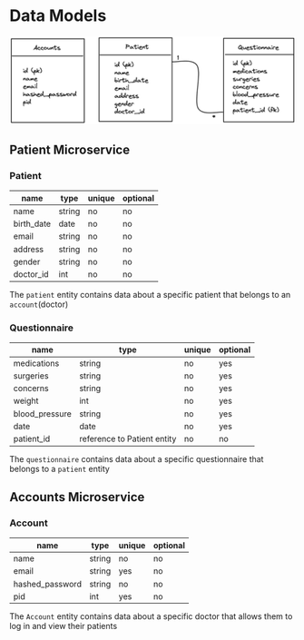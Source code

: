 # Data Models
![Design](table-design.png)

## Patient Microservice

### Patient

| name             | type   | unique | optional |
| ---------------- | ------ | ------ | -------- |
| name             | string | no     | no       |
| birth_date       | date   | no     | no       |
| email            | string | no     | no       |
| address          | string | no     | no       |
| gender           | string | no     | no       |
| doctor_id        | int    | no     | no       |

The `patient` entity contains data about a specific patient that belongs to an `account`(doctor)

### Questionnaire

| name             | type                        | unique | optional |
| ---------------- | --------------------------- | ------ | -------- |
| medications      | string                      | no     | yes      |
| surgeries        | string                      | no     | yes      |
| concerns         | string                      | no     | yes      |
| weight           | int                         | no     | yes      |
| blood_pressure   | string                      | no     | yes      |
| date             | date                        | no     | yes      |
| patient_id       | reference to Patient entity | no     | no       |

The `questionnaire` contains data about a specific questionnaire that belongs to a `patient` entity

## Accounts Microservice

### Account

| name             | type   | unique | optional |
| ---------------- | ------ | ------ | -------- |
| name             | string | no     | no       |
| email            | string | yes    | no       |
| hashed_password  | string | no     | no       |
| pid              | int    | yes    | no       |

The `Account` entity contains data about a specific doctor that allows them to log in and view their patients
